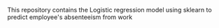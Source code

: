 This repository contains the Logistic regression model using sklearn to predict employee's absenteeism from work
